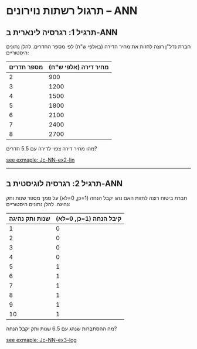 # תרגול רשתות נוירונים – ANN

## תרגיל 1: רגרסיה לינארית ב-ANN

חברת נדל"ן רוצה לחזות את מחיר הדירה (באלפי ש"ח) לפי מספר החדרים. להלן נתונים היסטוריים:

| מספר חדרים | מחיר דירה (אלפי ש"ח) |
|------------|----------------------|
| 2          | 900                  |
| 3          | 1200                 |
| 4          | 1500                 |
| 5          | 1800                 |
| 6          | 2100                 |
| 7          | 2400                 |
| 8          | 2700                 |

מהו מחיר דירה צפוי לדירה עם 5.5 חדרים?

<a href="Jc-NN-ex2-lin.md">see exmaple: Jc-NN-ex2-lin </a>

---

## תרגיל 2: רגרסיה לוגיסטית ב-ANN

חברת ביטוח רוצה לחזות האם נהג יקבל הנחה (1=כן, 0=לא) על סמך מספר שנות ותק נהיגה. להלן נתונים היסטוריים:

| שנות ותק נהיגה | קיבל הנחה (1=כן, 0=לא) |
|---------------|------------------------|
| 1             | 0                      |
| 2             | 0                      |
| 3             | 0                      |
| 4             | 0                      |
| 5             | 1                      |
| 6             | 1                      |
| 7             | 1                      |
| 8             | 1                      |
| 9             | 1                      |
| 10            | 1                      |

מה ההסתברות שנהג עם 6.5 שנות ותק יקבל הנחה?

<a href="Jc-NN-ex3-log.md">see exmaple:  Jc-NN-ex3-log </a>